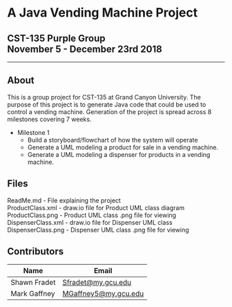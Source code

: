 # **A Java Vending Machine Project** #
## CST-135 Purple Group <br/> November 5 - December 23rd 2018

---
## **About**
This is a group project for CST-135 at Grand Canyon University. The purpose of this project is to generate Java code that could be used to control a vending machine. Generation of the project is spread across 8 milestones covering 7 weeks.

* Milestone 1
    * Build a storyboard/flowchart of how the system will operate
    * Generate a UML modeling a product for sale in a vending machine.
    * Generate a UML modeling a dispenser for products in a vending machine.

## **Files**
ReadMe.md \- File explaining the project\
ProductClass.xml \- draw.io file for Product UML class diagram\
ProductClass.png \- Product UML class .png file for viewing\
DispenserClass.xml \- draw.io file for Dispenser UML class\
DispenserClass.png \- Dispenser UML class .png file for viewing

## **Contributors**
Name | Email
-----|-------
Shawn Fradet | <Sfradet@my.gcu.edu>
Mark Gaffney | <MGaffney5@my.gcu.edu>


